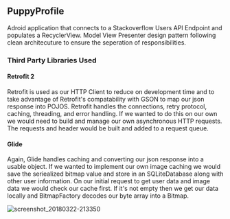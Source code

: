 ## PuppyProfile

Adroid application that connects to a Stackoverflow Users API Endpoint and populates a RecyclerView.  Model View Presenter design pattern following clean architecuture to ensure the seperation of responsibilities.

### Third Party Libraries Used

#### Retrofit 2

Retrofit is used as our HTTP Client to reduce on development time and to take advantage of Retrofit's compatability with GSON to map our json response into POJOS.  Retrofit handles the connections, retry protocol, caching, threading, and error handling.
If we wanted to do this on our own we would need to build and manage our own asynchronous HTTP requests.  The requests and header would be built and added to a request queue.

#### Glide

Again, Glide handles caching and converting our json response into a usable object.  If we wanted to implement our own image caching we would save the seriealized bitmap value and store in an SQLiteDatabase along with other user information.  On our initial request to get user data and image data we would check our cache first.  If it's not empty then we get our data locally and BitmapFactory decodes our byte array into a Bitmap.

![screenshot_20180322-213350](https://user-images.githubusercontent.com/7444521/39014949-af9d9e2a-43d0-11e8-8800-d93a171b193d.png)
